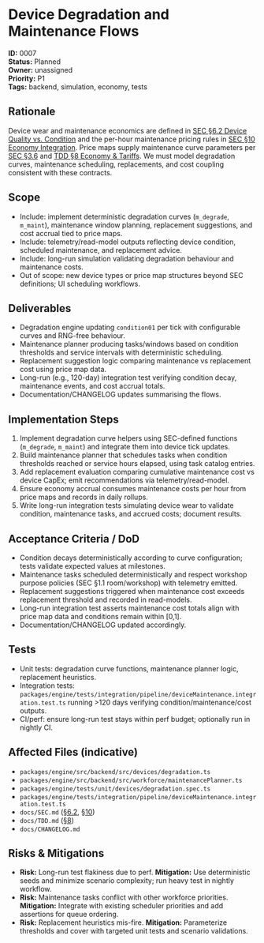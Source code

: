 # Device Degradation and Maintenance Flows

**ID:** 0007  
**Status:** Planned  
**Owner:** unassigned  
**Priority:** P1  
**Tags:** backend, simulation, economy, tests

## Rationale
Device wear and maintenance economics are defined in [SEC §6.2 Device Quality vs. Condition](../SEC.md#62-device-quality-vs-condition-shall--option-a-adopted) and the per-hour maintenance pricing rules in [SEC §10 Economy Integration](../SEC.md#10-economy-integration-non-intrusive). Price maps supply maintenance curve parameters per [SEC §3.6](../SEC.md#5-data-contracts-from-dd--data) and [TDD §8 Economy & Tariffs](../TDD.md#8-economy--tariffs-sec-36). We must model degradation curves, maintenance scheduling, replacements, and cost coupling consistent with these contracts.

## Scope
- Include: implement deterministic degradation curves (`m_degrade`, `m_maint`), maintenance window planning, replacement suggestions, and cost accrual tied to price maps.
- Include: telemetry/read-model outputs reflecting device condition, scheduled maintenance, and replacement advice.
- Include: long-run simulation validating degradation behaviour and maintenance costs.
- Out of scope: new device types or price map structures beyond SEC definitions; UI scheduling workflows.

## Deliverables
- Degradation engine updating `condition01` per tick with configurable curves and RNG-free behaviour.
- Maintenance planner producing tasks/windows based on condition thresholds and service intervals with deterministic scheduling.
- Replacement suggestion logic comparing maintenance vs replacement cost using price map data.
- Long-run (e.g., 120-day) integration test verifying condition decay, maintenance events, and cost accrual totals.
- Documentation/CHANGELOG updates summarising the flows.

## Implementation Steps
1. Implement degradation curve helpers using SEC-defined functions (`m_degrade`, `m_maint`) and integrate them into device tick updates.
2. Build maintenance planner that schedules tasks when condition thresholds reached or service hours elapsed, using task catalog entries.
3. Add replacement evaluation comparing cumulative maintenance cost vs device CapEx; emit recommendations via telemetry/read-model.
4. Ensure economy accrual consumes maintenance costs per hour from price maps and records in daily rollups.
5. Write long-run integration tests simulating device wear to validate condition, maintenance tasks, and accrued costs; document results.

## Acceptance Criteria / DoD
- Condition decays deterministically according to curve configuration; tests validate expected values at milestones.
- Maintenance tasks scheduled deterministically and respect workshop purpose policies (SEC §1.1 room/workshop) with telemetry emitted.
- Replacement suggestions triggered when maintenance cost exceeds replacement threshold and recorded in read-models.
- Long-run integration test asserts maintenance cost totals align with price map data and conditions remain within [0,1].
- Documentation/CHANGELOG updated accordingly.

## Tests
- Unit tests: degradation curve functions, maintenance planner logic, replacement heuristics.
- Integration tests: `packages/engine/tests/integration/pipeline/deviceMaintenance.integration.test.ts` running >120 days verifying condition/maintenance/cost outputs.
- CI/perf: ensure long-run test stays within perf budget; optionally run in nightly CI.

## Affected Files (indicative)
- `packages/engine/src/backend/src/devices/degradation.ts`
- `packages/engine/src/backend/src/workforce/maintenancePlanner.ts`
- `packages/engine/tests/unit/devices/degradation.spec.ts`
- `packages/engine/tests/integration/pipeline/deviceMaintenance.integration.test.ts`
- `docs/SEC.md` ([§6.2](../SEC.md#62-device-quality-vs-condition-shall--option-a-adopted), [§10](../SEC.md#10-economy-integration-non-intrusive))
- `docs/TDD.md` ([§8](../TDD.md#8-economy--tariffs-sec-36))
- `docs/CHANGELOG.md`

## Risks & Mitigations
- **Risk:** Long-run test flakiness due to perf. **Mitigation:** Use deterministic seeds and minimize scenario complexity; run heavy test in nightly workflow.
- **Risk:** Maintenance tasks conflict with other workforce priorities. **Mitigation:** Integrate with existing scheduler priorities and add assertions for queue ordering.
- **Risk:** Replacement heuristics mis-fire. **Mitigation:** Parameterize thresholds and cover with targeted unit tests and scenario validations.
